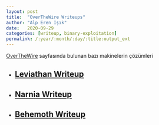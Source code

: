 ```yaml
---
layout: post
title:  "OverTheWire Writeups"
author: "Alp Eren Işık"
date:   2020-09-29
categories: [writeup, binary-exploitation]
permalink: /:year/:month/:day/:title:output_ext
---
```


[OverTheWire](https://overthewire.org/wargames/) sayfasında bulunan bazı makinelerin çözümleri

  - ## [Leviathan Writeup](https://github.com/isikerenalp/overthewire-writeups/tree/master/leviathan)

  - ## [Narnia Writeup](https://github.com/isikerenalp/overthewire-writeups/tree/master/narnia)

  - ## [Behemoth Writeup](https://github.com/isikerenalp/overthewire-writeups/tree/master/behemoth)
